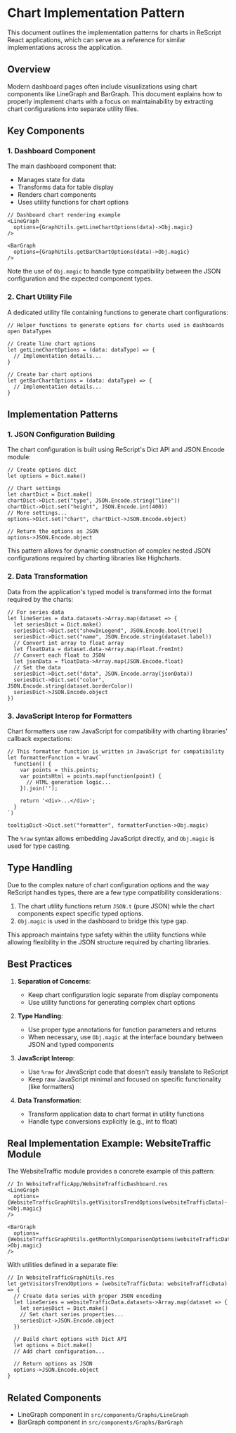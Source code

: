 # Chart Implementation Pattern

This document outlines the implementation patterns for charts in ReScript React applications, which can serve as a reference for similar implementations across the application.

## Overview

Modern dashboard pages often include visualizations using chart components like LineGraph and BarGraph. This document explains how to properly implement charts with a focus on maintainability by extracting chart configurations into separate utility files.

## Key Components

### 1. Dashboard Component

The main dashboard component that:

- Manages state for data
- Transforms data for table display
- Renders chart components
- Uses utility functions for chart options

```rescript
// Dashboard chart rendering example
<LineGraph
  options={GraphUtils.getLineChartOptions(data)->Obj.magic}
/>

<BarGraph
  options={GraphUtils.getBarChartOptions(data)->Obj.magic}
/>
```

Note the use of `Obj.magic` to handle type compatibility between the JSON configuration and the expected component types.

### 2. Chart Utility File

A dedicated utility file containing functions to generate chart configurations:

```rescript
// Helper functions to generate options for charts used in dashboards
open DataTypes

// Create line chart options
let getLineChartOptions = (data: dataType) => {
  // Implementation details...
}

// Create bar chart options
let getBarChartOptions = (data: dataType) => {
  // Implementation details...
}
```

## Implementation Patterns

### 1. JSON Configuration Building

The chart configuration is built using ReScript's Dict API and JSON.Encode module:

```rescript
// Create options dict
let options = Dict.make()

// Chart settings
let chartDict = Dict.make()
chartDict->Dict.set("type", JSON.Encode.string("line"))
chartDict->Dict.set("height", JSON.Encode.int(400))
// More settings...
options->Dict.set("chart", chartDict->JSON.Encode.object)

// Return the options as JSON
options->JSON.Encode.object
```

This pattern allows for dynamic construction of complex nested JSON configurations required by charting libraries like Highcharts.

### 2. Data Transformation

Data from the application's typed model is transformed into the format required by the charts:

```rescript
// For series data
let lineSeries = data.datasets->Array.map(dataset => {
  let seriesDict = Dict.make()
  seriesDict->Dict.set("showInLegend", JSON.Encode.bool(true))
  seriesDict->Dict.set("name", JSON.Encode.string(dataset.label))
  // Convert int array to float array
  let floatData = dataset.data->Array.map(Float.fromInt)
  // Convert each float to JSON
  let jsonData = floatData->Array.map(JSON.Encode.float)
  // Set the data
  seriesDict->Dict.set("data", JSON.Encode.array(jsonData))
  seriesDict->Dict.set("color", JSON.Encode.string(dataset.borderColor))
  seriesDict->JSON.Encode.object
})
```

### 3. JavaScript Interop for Formatters

Chart formatters use raw JavaScript for compatibility with charting libraries' callback expectations:

```rescript
// This formatter function is written in JavaScript for compatibility
let formatterFunction = %raw(`
  function() {
    var points = this.points;
    var pointsHtml = points.map(function(point) {
      // HTML generation logic...
    }).join('');

    return '<div>...</div>';
  }
`)

tooltipDict->Dict.set("formatter", formatterFunction->Obj.magic)
```

The `%raw` syntax allows embedding JavaScript directly, and `Obj.magic` is used for type casting.

## Type Handling

Due to the complex nature of chart configuration options and the way ReScript handles types, there are a few type compatibility considerations:

1. The chart utility functions return `JSON.t` (pure JSON) while the chart components expect specific typed options.
2. `Obj.magic` is used in the dashboard to bridge this type gap.

This approach maintains type safety within the utility functions while allowing flexibility in the JSON structure required by charting libraries.

## Best Practices

1. **Separation of Concerns**:

   - Keep chart configuration logic separate from display components
   - Use utility functions for generating complex chart options

2. **Type Handling**:

   - Use proper type annotations for function parameters and returns
   - When necessary, use `Obj.magic` at the interface boundary between JSON and typed components

3. **JavaScript Interop**:

   - Use `%raw` for JavaScript code that doesn't easily translate to ReScript
   - Keep raw JavaScript minimal and focused on specific functionality (like formatters)

4. **Data Transformation**:
   - Transform application data to chart format in utility functions
   - Handle type conversions explicitly (e.g., int to float)

## Real Implementation Example: WebsiteTraffic Module

The WebsiteTraffic module provides a concrete example of this pattern:

```rescript
// In WebsiteTrafficApp/WebsiteTrafficDashboard.res
<LineGraph
  options={WebsiteTrafficGraphUtils.getVisitorsTrendOptions(websiteTrafficData)->Obj.magic}
/>

<BarGraph
  options={WebsiteTrafficGraphUtils.getMonthlyComparisonOptions(websiteTrafficData)->Obj.magic}
/>
```

With utilities defined in a separate file:

```rescript
// In WebsiteTrafficGraphUtils.res
let getVisitorsTrendOptions = (websiteTrafficData: websiteTrafficData) => {
  // Create data series with proper JSON encoding
  let lineSeries = websiteTrafficData.datasets->Array.map(dataset => {
    let seriesDict = Dict.make()
    // Set chart series properties...
    seriesDict->JSON.Encode.object
  })

  // Build chart options with Dict API
  let options = Dict.make()
  // Add chart configuration...

  // Return options as JSON
  options->JSON.Encode.object
}
```

## Related Components

- LineGraph component in `src/components/Graphs/LineGraph`
- BarGraph component in `src/components/Graphs/BarGraph`
